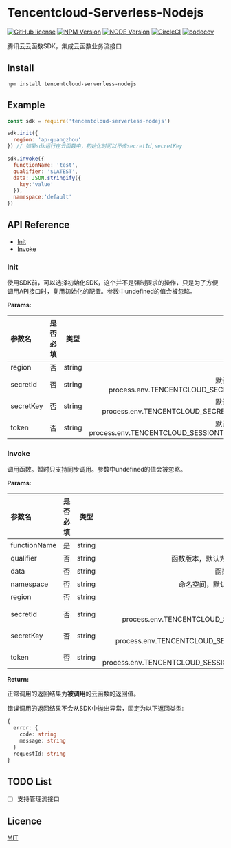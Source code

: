 # Tencentcloud-Serverless-Nodejs

[![GitHub license](https://img.shields.io/badge/license-MIT-blue.svg)](./LICENSE)
[![NPM Version](https://img.shields.io/npm/v/tencentcloud-serverless-nodejs.svg?style=flat)](https://www.npmjs.com/package/tencentcloud-serverless-nodejs)
[![NODE Version](https://img.shields.io/node/v/tencentcloud-serverless-nodejs.svg)](https://www.npmjs.com/package/tencentcloud-serverless-nodejs)
[![CircleCI](https://circleci.com/gh/TencentCloud/tencentcloud-serverless-nodejs/tree/master.svg?style=svg)](https://circleci.com/gh/TencentCloud/tencentcloud-serverless-nodejs/tree/master)
[![codecov](https://codecov.io/gh/TencentCloud/tencentcloud-serverless-nodejs/branch/master/graph/badge.svg)](https://codecov.io/gh/TencentCloud/tencentcloud-serverless-nodejs)

腾讯云云函数SDK，集成云函数业务流接口

## Install
```shell
npm install tencentcloud-serverless-nodejs
```

## Example
```javascript
const sdk = require('tencentcloud-serverless-nodejs')

sdk.init({
  region: 'ap-guangzhou'
}) // 如果sdk运行在云函数中，初始化时可以不传secretId,secretKey

sdk.invoke({
  functionName: 'test',
  qualifier: '$LATEST',
  data: JSON.stringify({
    key:'value'
  }),
  namespace:'default'
})
```

## API Reference
- [Init](#Init)
- [Invoke](#Invoke)

### Init
使用SDK前，可以选择初始化SDK，这个并不是强制要求的操作，只是为了方便调用API接口时，复用初始化的配置。参数中undefined的值会被忽略。

**Params:**

| 参数名    | 是否必填 |  类型  |                                       描述 |
| :-------- | :------: | :----: | -----------------------------------------: |
| region    |    否    | string |                                       地域 |
| secretId  |    否    | string |  默认会取process.env.TENCENTCLOUD_SECRETID |
| secretKey |    否    | string | 默认会取process.env.TENCENTCLOUD_SECRETKEY |
| token |    否    | string | 默认会取process.env.TENCENTCLOUD_SESSIONTOKEN |

### Invoke
调用函数。暂时只支持同步调用。参数中undefined的值会被忽略。

**Params:**

| 参数名       | 是否必填 |  类型  |                    描述 |
| :----------- | :------: | :----: | ----------------------: |
| functionName |    是    | string |                函数名称 |
| qualifier    |    否    | string | 函数版本，默认为$LATEST |
| data         |    否    | string |            函数运行入参 |
| namespace    |    否    | string | 命名空间，默认为default |
| region    |    否    | string |                                       地域 |
| secretId  |    否    | string |  默认会取process.env.TENCENTCLOUD_SECRETID |
| secretKey |    否    | string | 默认会取process.env.TENCENTCLOUD_SECRETKEY |
| token |    否    | string | 默认会取process.env.TENCENTCLOUD_SESSIONTOKEN |

**Return:**

正常调用的返回结果为**被调用**的云函数的返回值。

错误调用的返回结果不会从SDK中抛出异常，固定为以下返回类型:
```typescript
{
  error: {
    code: string
    message: string
  }
  requestId: string
}
```


## TODO List
* [ ] 支持管理流接口

## Licence

[MIT](./LICENSE)